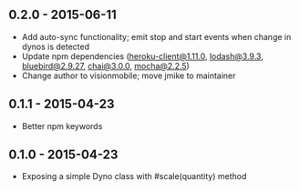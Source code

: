 ## 0.2.0 - 2015-06-11

* Add auto-sync functionality; emit stop and start events when change in dynos is detected
* Update npm dependencies (heroku-client@1.11.0, lodash@3.9.3, bluebird@2.9.27, chai@3.0.0, mocha@2.2.5)
* Change author to visionmobile; move jmike to maintainer

## 0.1.1 - 2015-04-23

* Better npm keywords

## 0.1.0 - 2015-04-23

* Exposing a simple Dyno class with #scale(quantity) method
